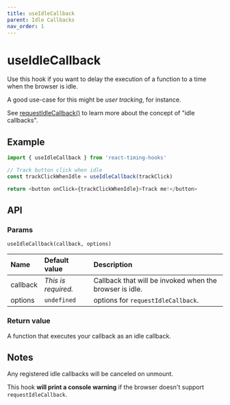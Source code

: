 ```yaml
---
title: useIdleCallback
parent: Idle Callbacks
nav_order: 1
---
```


# useIdleCallback

Use this hook if you want to delay the execution of a function to a time when the browser is idle.

A good use-case for this might be _user tracking_, for instance.

See [requestIdleCallback()](https://developer.mozilla.org/en-US/docs/Web/API/Window/requestIdleCallback) to learn
more about the concept of "idle callbacks".

## Example

```javascript
import { useIdleCallback } from 'react-timing-hooks'

// Track button click when idle
const trackClickWhenIdle = useIdleCallback(trackClick)

return <button onClick={trackClickWhenIdle}>Track me!</button>
```

## API

### Params

`useIdleCallback(callback, options)`

| Name             | Default value       | Description                                             |
|:-----------------|:--------------------|:--------------------------------------------------------|
| callback         | _This is required._ | Callback that will be invoked when the browser is idle. |
| options          | `undefined`         | options for `requestIdleCallback`.                      |

### Return value

A function that executes your callback as an idle callback.

## Notes

Any registered idle callbacks will be canceled on unmount.

This hook **will print a console warning** if the browser doesn't support `requestIdleCallback`.
